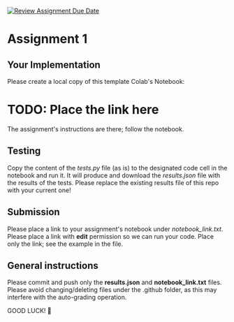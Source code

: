 [![Review Assignment Due Date](https://classroom.github.com/assets/deadline-readme-button-24ddc0f5d75046c5622901739e7c5dd533143b0c8e959d652212380cedb1ea36.svg)](https://classroom.github.com/a/6acfvT8Y)
# Assignment 1 

## Your Implementation
Please create a local copy of this template Colab's Notebook:
# TODO: Place the link here

The assignment's instructions are there; follow the notebook.

## Testing
Copy the content of the *tests.py* file (as is) to the designated code cell in the notebook and run it.
It will produce and download the *results.json* file with the results of the tests.
Please replace the existing results file of this repo with your current one!

## Submission
Please place a link to your assignment's notebook under *notebook_link.txt*.
Please place a link with **edit** permission so we can run your code.
Place only the link; see the example in the file.

## General instructions
Please commit and push only the **results.json** and **notebook_link.txt** files. Please avoid changing/deleting files under the .github folder, as this may interfere with the auto-grading operation.

GOOD LUCK! 🤗

